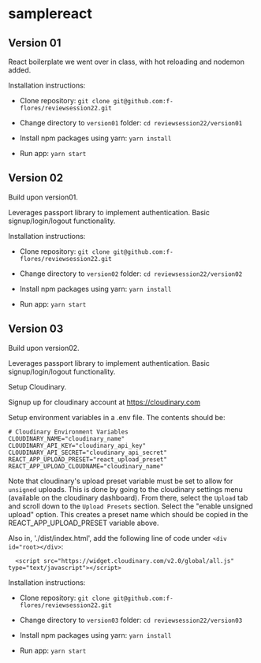 # samplereact

## Version 01

React boilerplate we went over in class, with hot reloading and nodemon added.

Installation instructions:

* Clone repository: `git clone git@github.com:f-flores/reviewsession22.git`

* Change directory to `version01` folder: `cd reviewsession22/version01`

* Install npm packages using yarn: `yarn install`

* Run app: `yarn start`

## Version 02

Build upon version01.

Leverages passport library to implement authentication. Basic signup/login/logout functionality.

Installation instructions:

* Clone repository: `git clone git@github.com:f-flores/reviewsession22.git`

* Change directory to `version02` folder: `cd reviewsession22/version02`

* Install npm packages using yarn: `yarn install`

* Run app: `yarn start`

## Version 03

Build upon version02.

Leverages passport library to implement authentication. Basic signup/login/logout functionality.

Setup Cloudinary.

Signup up for cloudinary account at https://cloudinary.com

Setup environment variables in a .env file. The contents should be:

```
# Cloudinary Environment Variables
CLOUDINARY_NAME="cloudinary_name"
CLOUDINARY_API_KEY="cloudinary_api_key"
CLOUDINARY_API_SECRET="cloudinary_api_secret"
REACT_APP_UPLOAD_PRESET="react_upload_preset"
REACT_APP_UPLOAD_CLOUDNAME="cloudinary_name"
```
Note that cloudinary's upload preset variable must be set to allow for `unsigned` uploads.
This is done by going to the cloudinary settings menu (available on the cloudinary dashboard).
From there, select the `Upload` tab and scroll down to the `Upload Presets` section. Select
the "enable unsigned upload" option. This creates a preset name which should be copied in the
REACT_APP_UPLOAD_PRESET variable above.

Also in, './dist/index.html', add the following line of code under `<div id="root></div>`:

```
  <script src="https://widget.cloudinary.com/v2.0/global/all.js" type="text/javascript"></script>
```

Installation instructions:

* Clone repository: `git clone git@github.com:f-flores/reviewsession22.git`

* Change directory to `version03` folder: `cd reviewsession22/version03`

* Install npm packages using yarn: `yarn install`

* Run app: `yarn start`

